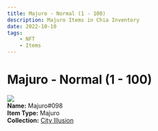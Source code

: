 ```yaml
---
title: Majuro - Normal (1 - 100)
description: Majuro Items in Chia Inventory
date: 2022-10-10
tags:
    - NFT
    - Items
---
```


# Majuro - Normal (1 - 100)
<div class="item_thumbnail">
<img loading="lazy" src="https://fzfor55mla6d3cpqria6z6voykkueiauwwxix64yohj4k6tbezya.arweave.net/Lkro96xYPD2J8IoB7PquwpVCIBS1rov7mHHTxXphJnA"><br/>
<div><strong>Name:</strong> Majuro#098</div>
<div><strong>Item Type:</strong> Majuro</div>
<div><strong>Collection:</strong> <a href="https://www.spacescan.io/xch/nft/collection/col1lend2dcn558km4wcwta4xnkfv3xpcmlp9kyt0m909emvfxechlyqdl5ndg">City Illusion</a></div>
</div>

